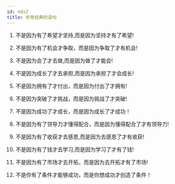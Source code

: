 ```yaml
---
id: mdx2
title: 非常经典的语句
---
```


1. 不是因为有了希望才坚持,而是因为坚持才有了希望!

2. 不是因为有了机会才争取，而是因为争取了才有机会!

3. 不是因为会了才去做,而是因为做了才能会!

4. 不是因为成长了才去承担,而是因为承担了才会成长!

5. 不是因为拥有了才付出，而是因为付出了才拥有!

6. 不是因为突破了才挑战，而是因为挑战了才突破!

7. 不是因为成功了才成长，而是因为成长了才成功！

8. 不是因为有了领导力才懂得配合，而是因为懂得配合了才有领导力!

9. 不是因为有了收获才去感恩,而是因为去感恩了才有收获!

10. 不是因为有了钱才去学习,而是因为学习了才有了钱!

11. 不是因为有了市场才去开拓，而是因为去开拓才有了市场!

12. 不是你有了条件才能够成功，而是你想成功才创造了条件！

